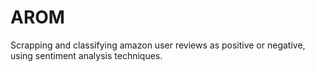 # AROM
Scrapping and classifying amazon user reviews as positive or negative, using sentiment analysis techniques.
